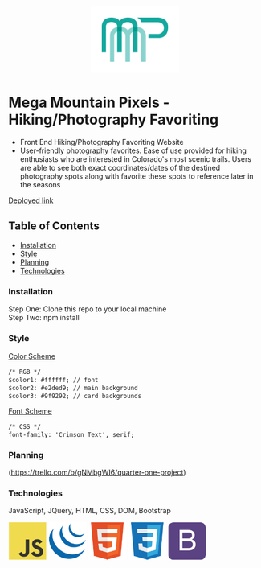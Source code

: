 <p align="center">
<a href="http://megamountainpixels.surge.sh/"><img src="img/mmp-logo.png" target="_blank" title="MMP" alt="MMP" width="35%"></a>
</p>

# Mega Mountain Pixels - Hiking/Photography Favoriting

- Front End Hiking/Photography Favoriting Website  
- User-friendly photography favorites. Ease of use provided for hiking enthusiasts who are interested in Colorado's most scenic trails. Users are able to see both exact coordinates/dates of the destined photography spots along with favorite these spots to reference later in the seasons

[Deployed link](http://megamountainpixels.surge.sh/)

## Table of Contents

- [Installation](#installation)
- [Style](#style)
- [Planning](#planning)
- [Technologies](#technologies)

### Installation

Step One: Clone this repo to your local machine  
Step Two: npm install

### Style

[Color Scheme](https://coolors.co/000000-ffffff-e2ded9-9f9292-c9d5b5)
```
/* RGB */
$color1: #ffffff; // font
$color2: #e2ded9; // main background
$color3: #9f9292; // card backgrounds
```

[Font Scheme](https://fonts.googleapis.com/css?family=Crimson+Text)
```
/* CSS */
font-family: 'Crimson Text', serif;
```

### Planning

(https://trello.com/b/gNMbgWI6/quarter-one-project)

### Technologies

JavaScript, JQuery, HTML, CSS, DOM, Bootstrap

<a href="https://www.javascript.com/"><img src="img/javascript-original.svg" target="_blank" title="JS" alt="JS" width="15%"></a>
<a href="https://jquery.com/"><img src="img/jquery-original.svg" target="_blank" title="jQuery" alt="jQuery" width="15%"></a>
<a href="https://html.com/"><img src="img/html5-original.svg" target="_blank" title="HTML" alt="HTML" width="15%"></a>
<a href="https://css-tricks.com/"><img src="img/css3-original.svg" target="_blank" title="CSS" alt="CSS" width="15%"></a>
<a href="https://getbootstrap.com/"><img src="img/bootstrap-plain.svg" target="_blank" title="Bootstrap" alt="Bootstrap" width="15%"></a>
